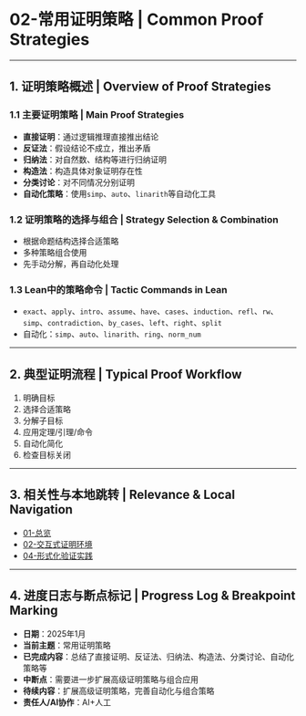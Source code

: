 # 02-常用证明策略 | Common Proof Strategies

---

## 1. 证明策略概述 | Overview of Proof Strategies

### 1.1 主要证明策略 | Main Proof Strategies

- **直接证明**：通过逻辑推理直接推出结论
- **反证法**：假设结论不成立，推出矛盾
- **归纳法**：对自然数、结构等进行归纳证明
- **构造法**：构造具体对象证明存在性
- **分类讨论**：对不同情况分别证明
- **自动化策略**：使用`simp`、`auto`、`linarith`等自动化工具

### 1.2 证明策略的选择与组合 | Strategy Selection & Combination

- 根据命题结构选择合适策略
- 多种策略组合使用
- 先手动分解，再自动化处理

### 1.3 Lean中的策略命令 | Tactic Commands in Lean

- `exact`、`apply`、`intro`、`assume`、`have`、`cases`、`induction`、`refl`、`rw`、`simp`、`contradiction`、`by_cases`、`left`、`right`、`split`
- 自动化：`simp`、`auto`、`linarith`、`ring`、`norm_num`

---

## 2. 典型证明流程 | Typical Proof Workflow

1. 明确目标
2. 选择合适策略
3. 分解子目标
4. 应用定理/引理/命令
5. 自动化简化
6. 检查目标关闭

---

## 3. 相关性与本地跳转 | Relevance & Local Navigation

- [01-总览](../01-总览.md)
- [02-交互式证明环境](../../02-交互式证明环境/01-总览.md)
- [04-形式化验证实践](../../04-形式化验证实践/01-总览.md)

---

## 4. 进度日志与断点标记 | Progress Log & Breakpoint Marking

- **日期**：2025年1月
- **当前主题**：常用证明策略
- **已完成内容**：总结了直接证明、反证法、归纳法、构造法、分类讨论、自动化策略等
- **中断点**：需要进一步扩展高级证明策略与组合应用
- **待续内容**：扩展高级证明策略，完善自动化与组合策略
- **责任人/AI协作**：AI+人工

<!-- 中断点：扩展高级证明策略与组合应用 -->
